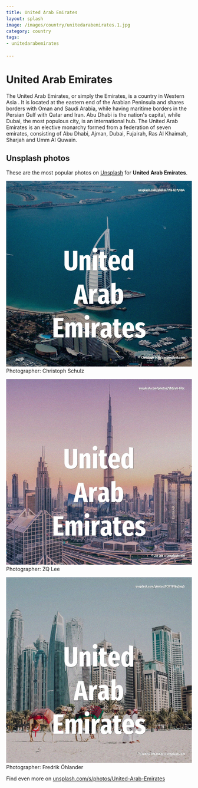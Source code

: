 ```yaml
---
title: United Arab Emirates
layout: splash
image: /images/country/unitedarabemirates.1.jpg
category: country
tags:
- unitedarabemirates

---
```

# United Arab Emirates

The United Arab Emirates, or simply the Emirates, is a country in Western Asia . It is located at the eastern end of the Arabian Peninsula and shares borders with Oman and Saudi  Arabia, while having maritime borders in the Persian Gulf with Qatar and Iran. Abu Dhabi is the nation's capital, while Dubai, the most populous city, is an international hub.  The United Arab Emirates is an elective monarchy formed from a federation of seven emirates,  consisting of Abu Dhabi, Ajman, Dubai, Fujairah, Ras Al Khaimah, Sharjah and Umm Al Quwain. 

 
## Unsplash photos
These are the most popular photos on [Unsplash](https://unsplash.com) for **United Arab Emirates**.
 
![United Arab Emirates](/images/country/unitedarabemirates.1.jpg)
Photographer:  Christoph Schulz
 
![United Arab Emirates](/images/country/unitedarabemirates.2.jpg)
Photographer:  ZQ Lee
 
![United Arab Emirates](/images/country/unitedarabemirates.3.jpg)
Photographer:  Fredrik Öhlander
 
Find even more on [unsplash.com/s/photos/United-Arab-Emirates](https://unsplash.com/s/photos/United-Arab-Emirates)
 
